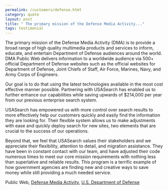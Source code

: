 ```yaml
---
permalink: /customers/defense.html
category: quote
layout: post
title: " The primary mission of the Defense Media Activity..."
tags: testimonial
---
```

<p>The primary mission of the Defense Media Activity (DMA) is to provide a broad range of high quality multimedia products and services to inform, educate, and entertain Department of Defense audiences around the world. DMA Public Web delivers information to a worldwide audience via 500+ official Department of Defense websites such as the official websites for Department of Defense, Joint Chiefs of Staff, Air Force, Marines, Navy, and Army Corps of Engineers. </p>

<p>Our goal is to do that using the latest technologies available in the most cost effective manner possible. Partnering with USASearch has enabled us to further enhance our capabilities while saving upwards of $214,000 per year from our previous enterprise search system.</p>

<p>USASearch has empowered us with more control over search results to more effectively help our customers quickly and easily find the information they are looking for. Their flexible system allows us to make adjustments with ease and quickly deploy search for new sites, two elements that are crucial to the success of our operations. </p>

<p>Beyond that, we feel that USASearch values their stakeholders and we appreciate their flexibility, attention to detail, and migration assistance. They have been in constant contact with our team, and have adjusted their code numerous times to meet our core mission requirements with nothing less than superlative and reliable results. This program is a terrific example of how government agencies are finding new and creative ways to save money while still providing a much needed service.</p>
<p>Public Web, <a href="http://www.dma.mil">Defense Media Activity</a>, <a href="http://www.defense.gov/">U.S. Department of Defense</a></p>
